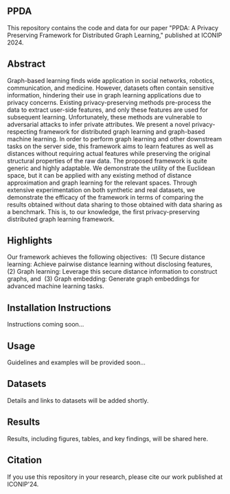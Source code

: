 ## PPDA
This repository contains the code and data for our paper "PPDA: A Privacy Preserving Framework for Distributed Graph Learning," published at ICONIP 2024.

## Abstract
Graph-based learning finds wide application in social networks, robotics, communication, and medicine. However, datasets often contain sensitive information, hindering their use in graph learning applications due to privacy concerns. Existing privacy-preserving methods pre-process the data to extract user-side features, and only these features are used for subsequent learning. Unfortunately, these methods are vulnerable to adversarial attacks to infer private attributes. We present a novel privacy-respecting framework for distributed graph learning and graph-based machine learning. In order to perform graph learning and other downstream tasks on the server side, this framework aims to learn features as well as distances without requiring actual features while preserving the original structural properties of the raw data. The proposed framework is quite generic and highly adaptable. We demonstrate the utility of the Euclidean space, but it can be applied with any existing method of distance approximation and graph learning for the relevant spaces. Through extensive experimentation on both synthetic and real datasets, we demonstrate the efficacy of the framework in terms of comparing the results obtained without data sharing to those obtained with data sharing as a benchmark. This is, to our knowledge, the first privacy-preserving distributed graph learning framework.

## Highlights
Our framework achieves the following objectives: ​
(1) Secure distance learning: Achieve pairwise distance learning without disclosing features, ​
(2) Graph learning: Leverage this secure distance information to construct graphs, and ​
(3) Graph embedding: Generate graph embeddings for advanced machine learning tasks.​

## Installation Instructions
Instructions coming soon...

## Usage
Guidelines and examples will be provided soon...

## Datasets
Details and links to datasets will be added shortly.

## Results
Results, including figures, tables, and key findings, will be shared here.

## Citation
If you use this repository in your research, please cite our work published at ICONIP'24.
